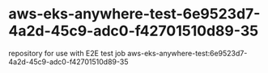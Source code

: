 # aws-eks-anywhere-test-6e9523d7-4a2d-45c9-adc0-f42701510d89-35
repository for use with E2E test job aws-eks-anywhere-test:6e9523d7-4a2d-45c9-adc0-f42701510d89-35
